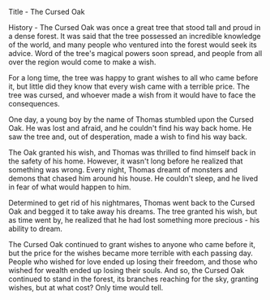 Title - The Cursed Oak

History - The Cursed Oak was once a great tree that stood tall and proud in a dense forest. It was said that the tree possessed an incredible knowledge of the world, and many people who ventured into the forest would seek its advice. Word of the tree's magical powers soon spread, and people from all over the region would come to make a wish.

For a long time, the tree was happy to grant wishes to all who came before it, but little did they know that every wish came with a terrible price. The tree was cursed, and whoever made a wish from it would have to face the consequences.

One day, a young boy by the name of Thomas stumbled upon the Cursed Oak. He was lost and afraid, and he couldn't find his way back home. He saw the tree and, out of desperation, made a wish to find his way back.

The Oak granted his wish, and Thomas was thrilled to find himself back in the safety of his home. However, it wasn't long before he realized that something was wrong. Every night, Thomas dreamt of monsters and demons that chased him around his house. He couldn't sleep, and he lived in fear of what would happen to him.

Determined to get rid of his nightmares, Thomas went back to the Cursed Oak and begged it to take away his dreams. The tree granted his wish, but as time went by, he realized that he had lost something more precious - his ability to dream.

The Cursed Oak continued to grant wishes to anyone who came before it, but the price for the wishes became more terrible with each passing day. People who wished for love ended up losing their freedom, and those who wished for wealth ended up losing their souls. And so, the Cursed Oak continued to stand in the forest, its branches reaching for the sky, granting wishes, but at what cost? Only time would tell.